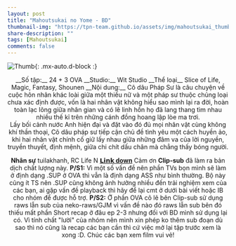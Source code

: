 ```yaml
---
layout: post
title: "Mahoutsukai no Yome - BD"
thumbnail-img: "https://tpn-team.github.io/assets/img/mahoutsukai_thumb.jpg"
share-description: ""
tags: [Mahoutsukai]
comments: false
---
```


![Thumb](https://tpn-team.github.io/assets/img/mahoutsukai_thumb.jpg){: .mx-auto.d-block :}
<center>
__Số tập:__ 24 + 3 OVA
__Studio:__ Wit Studio
__Thể loại__ Slice of Life, Magic, Fantasy, Shounen
__Nội dung:__ Cô dâu Pháp Sư là câu chuyện về cuộc hôn nhân khác loài giữa một thiếu nữ và một pháp sư thuộc chủng loại chưa xác định được, vốn là hai nhân vật không hiểu sao mình lại ra đời, hoàn toàn lạc lõng giữa nhân gian và có lẽ linh hồn họ đã lang thang tìm nhau nhiều thế kỉ trên những cánh đồng hoang lập lòe ma trơi. <br>
Lấy bối cảnh nước Anh hiện đại và đặt vào đó đủ mọi nhân vật cùng không khí thần thoại, Cô dâu pháp sư tiếp cận chủ đề tình yêu một cách huyền ảo, khi hai nhân vật chính cố giữ lấy nhau giữa những đâm va của lời nguyền, truyền thuyết, định mệnh, giữa chi chít dấu chân mà chẳng thấy bóng người. <br>

__Nhân sự__ tuilakhanh, RC Life N
__[𝗟𝗶𝗻𝗸 down](https://github.com/TPN-Team/TPN-Team-DDL/blob/master/Mahoutsukai%20no%20Yome.md)__
Cảm ơn __Clip-sub__ đã làm ra bản dịch chất lượng này.
__P/S1:__ Vì một số vấn đề nên phần TVs bọn mình sẽ làm ở định dạng .SUP ở OVA thì vẫn là định dạng ASS như bình thường. Bộ này cũng ít TS nên .SUP cũng không ảnh hưởng nhiều đến trải nghiệm xem của các bạn, ai gặp vấn đề playback thì hãy để lại cmt ở dưới bài viết hoặc IB cho nhóm để được hỗ trợ.
__P/S2:__ Ở phần OVA cõ lẽ bên Clip-sub sử dụng raws lẫn sub của neko-raws/GJM vì vấn đề nào đó raws lẫn sub bên đó thiếu mất phần Short recap ở đâu ep 2-3 nhưng đối với BD mình sử dụng lại có. Vì tính chất "lười" của nhóm nên mình xin phép ko thêm sub đoạn dù sao thì nó cũng là recap các bạn cần thì cứ việc mở lại tập trước xem là xong :D.
Chúc các bạn xem film vui vẻ!
</center>
<!-- excerpt-end -->

